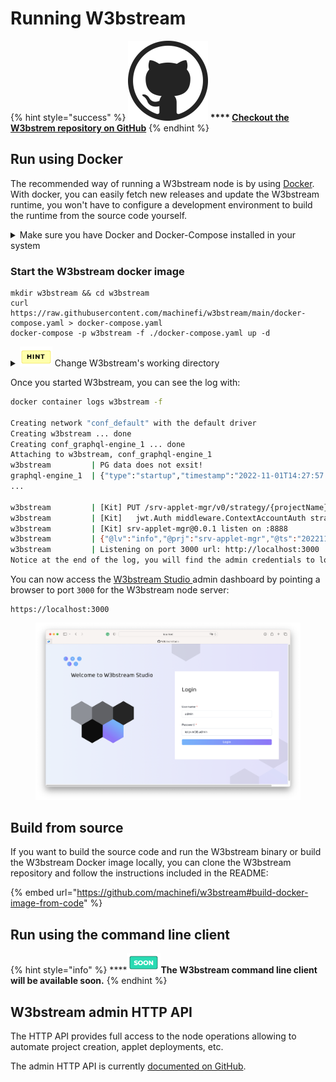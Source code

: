 # Running W3bstream

{% hint style="success" %}
****<img src="../.gitbook/assets/image (14).png" alt="" data-size="line"> **** [**Checkout the W3bstrem repository on GitHub**](https://github.com/machinefi/w3bstream#w3bstream)****
{% endhint %}

## Run using Docker

The recommended way of running a W3bstream node is by using [Docker](https://www.docker.com/). With docker, you can easily fetch new releases and update the W3bstream runtime, you won't have to configure a development environment to build the runtime from the source code yourself.

<details>

<summary>Make sure you have Docker and Docker-Compose installed in your system</summary>

Install Docker from the official website:

[https://www.docker.com](https://www.docker.com)

Once you have Docker installed in your system, make sure your user is allowed to run the docker command with:

```bash
 sudo usermod -aG docker $USER
```

Log out and log back in so that your group membership is re-evaluated, then verify that you can run `docker` commands without `sudo`

```bash
docker run hello-world
```

</details>

### Start the W3bstream docker image

```
mkdir w3bstream && cd w3bstream
curl https://raw.githubusercontent.com/machinefi/w3bstream/main/docker-compose.yaml > docker-compose.yaml
docker-compose -p w3bstream -f ./docker-compose.yaml up -d
```

<details>

<summary><img src="../.gitbook/assets/image (6) (4).png" alt="" data-size="original"> Change W3bstream's working directory</summary>

By default, W3bstream will store its data in the current folder. If required, you can set the working directory by exporting the following before running the image:&#x20;

`export WS_WORKING_DIR=path_to_the_w3bstream_folder`

or by changing the corresponding setting in the .env file: see [configuring W3bstream ](../applets-development/configuring-w3bstream.md)for more.

</details>

Once you started W3bstream, you can see the log with:

```bash
docker container logs w3bstream -f

Creating network "conf_default" with the default driver
Creating w3bstream ... done
Creating conf_graphql-engine_1 ... done
Attaching to w3bstream, conf_graphql-engine_1
w3bstream         | PG data does not exsit!
graphql-engine_1  | {"type":"startup","timestamp":"2022-11-01T14:27:57.754+0000","level":"info","detail":{"kind":"server_configuration","info":{"live_query_options":{"batch_size":100,"refetch_delay":1},
...

w3bstream         | [Kit] PUT /srv-applet-mgr/v0/strategy/{projectName}/{strategyID}
w3bstream         | [Kit] 	jwt.Auth middleware.ContextAccountAuth strategy.UpdateStrategy
w3bstream         | [Kit] srv-applet-mgr@0.0.1 listen on :8888
w3bstream         | {"@lv":"info","@prj":"srv-applet-mgr","@ts":"20221101-142810.513Z","msg":"admin created"}
w3bstream         | Listening on port 3000 url: http://localhost:3000
Notice at the end of the log, you will find the admin credentials to log in and interact with the W3bstream runtime:
```

You can now access the [W3bstream Studio ](w3bstream-studio/)admin dashboard by pointing a browser to port `3000` for the W3bstream node server:

```
https://localhost:3000
```

<figure><img src="../.gitbook/assets/image (4) (3) (1) (1).png" alt=""><figcaption></figcaption></figure>

## Build from source

If you want to build the source code and run the W3bstream binary or build the W3bstream Docker image locally, you can clone the W3bstream repository and follow the instructions included in the README:

{% embed url="https://github.com/machinefi/w3bstream#build-docker-image-from-code" %}

## Run using the command line client

{% hint style="info" %}
****<img src="../.gitbook/assets/image (7) (2).png" alt="" data-size="original">**The W3bstream command line client will be available soon.**
{% endhint %}

## W3bstream admin HTTP API

The HTTP API provides full access to the node operations allowing to automate project creation, applet deployments, etc.

The admin HTTP API is currently [documented on GitHub](https://github.com/machinefi/w3bstream/blob/main/HOWTO.md).
